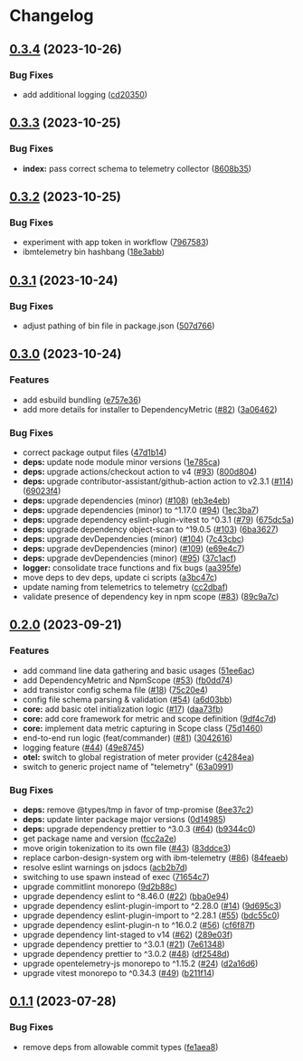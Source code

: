 # Changelog

## [0.3.4](https://github.com/ibm-telemetry/telemetry-js/compare/v0.3.3...v0.3.4) (2023-10-26)


### Bug Fixes

* add additional logging ([cd20350](https://github.com/ibm-telemetry/telemetry-js/commit/cd203508b39acfc64ef4583684ca2470e5cfa67a))

## [0.3.3](https://github.com/ibm-telemetry/telemetry-js/compare/v0.3.2...v0.3.3) (2023-10-25)


### Bug Fixes

* **index:** pass correct schema to telemetry collector ([8608b35](https://github.com/ibm-telemetry/telemetry-js/commit/8608b3534232b06b4639477c6a3c3df4865993dd))

## [0.3.2](https://github.com/ibm-telemetry/telemetry-js/compare/v0.3.1...v0.3.2) (2023-10-25)


### Bug Fixes

* experiment with app token in workflow ([7967583](https://github.com/ibm-telemetry/telemetry-js/commit/7967583a351e2be963e9053d60f1551f6b6e1955))
* ibmtelemetry bin hashbang ([18e3abb](https://github.com/ibm-telemetry/telemetry-js/commit/18e3abbb60af1acee1f6059217b3d0de477c06a1))

## [0.3.1](https://github.com/ibm-telemetry/telemetry-js/compare/v0.3.0...v0.3.1) (2023-10-24)


### Bug Fixes

* adjust pathing of bin file in package.json ([507d766](https://github.com/ibm-telemetry/telemetry-js/commit/507d7664413c758efe95cdb9bbe45a7ade89b0e4))

## [0.3.0](https://github.com/ibm-telemetry/telemetry-js/compare/v0.2.0...v0.3.0) (2023-10-24)


### Features

* add esbuild bundling ([e757e36](https://github.com/ibm-telemetry/telemetry-js/commit/e757e360d76ed4f66a8c5ce8664c4538d94474c4))
* add more details for installer to DependencyMetric ([#82](https://github.com/ibm-telemetry/telemetry-js/issues/82)) ([3a06462](https://github.com/ibm-telemetry/telemetry-js/commit/3a06462d7a4a72d6f83ceb9e094982f33445dfee))


### Bug Fixes

* correct package output files ([47d1b14](https://github.com/ibm-telemetry/telemetry-js/commit/47d1b14e1681ba72ac25b9f896721e369ce31546))
* **deps:** update node module minor versions ([1e785ca](https://github.com/ibm-telemetry/telemetry-js/commit/1e785ca5edcebb00a7133a18140ee2e701fcada0))
* **deps:** upgrade actions/checkout action to v4 ([#93](https://github.com/ibm-telemetry/telemetry-js/issues/93)) ([800d804](https://github.com/ibm-telemetry/telemetry-js/commit/800d804d27298230ba617a2c798cae802454c4e2))
* **deps:** upgrade contributor-assistant/github-action action to v2.3.1 ([#114](https://github.com/ibm-telemetry/telemetry-js/issues/114)) ([69023f4](https://github.com/ibm-telemetry/telemetry-js/commit/69023f45d6945825198e3f5044d0a1d86dd03a4d))
* **deps:** upgrade dependencies (minor) ([#108](https://github.com/ibm-telemetry/telemetry-js/issues/108)) ([eb3e4eb](https://github.com/ibm-telemetry/telemetry-js/commit/eb3e4ebc15420a7fbb8e880ebec97f7c36941551))
* **deps:** upgrade dependencies (minor) to ^1.17.0 ([#94](https://github.com/ibm-telemetry/telemetry-js/issues/94)) ([1ec3ba7](https://github.com/ibm-telemetry/telemetry-js/commit/1ec3ba710a8575d39ac02ba1fbabaf46bed28a51))
* **deps:** upgrade dependency eslint-plugin-vitest to ^0.3.1 ([#79](https://github.com/ibm-telemetry/telemetry-js/issues/79)) ([675dc5a](https://github.com/ibm-telemetry/telemetry-js/commit/675dc5a3215ae6fa7cadf56c6d01122f469888e0))
* **deps:** upgrade dependency object-scan to ^19.0.5 ([#103](https://github.com/ibm-telemetry/telemetry-js/issues/103)) ([6ba3627](https://github.com/ibm-telemetry/telemetry-js/commit/6ba3627d99a850c0aa9686740a7973bc5eecc68d))
* **deps:** upgrade devDependencies (minor) ([#104](https://github.com/ibm-telemetry/telemetry-js/issues/104)) ([7c43cbc](https://github.com/ibm-telemetry/telemetry-js/commit/7c43cbc72188de28b2039805fa6d975ed68054d2))
* **deps:** upgrade devDependencies (minor) ([#109](https://github.com/ibm-telemetry/telemetry-js/issues/109)) ([e69e4c7](https://github.com/ibm-telemetry/telemetry-js/commit/e69e4c75340cedf25728dc606362b72bed82e39c))
* **deps:** upgrade devDependencies (minor) ([#95](https://github.com/ibm-telemetry/telemetry-js/issues/95)) ([37c1acf](https://github.com/ibm-telemetry/telemetry-js/commit/37c1acfd909eaab633ac4c21c3eb235e8dc770d0))
* **logger:** consolidate trace functions and fix bugs ([aa395fe](https://github.com/ibm-telemetry/telemetry-js/commit/aa395fe7611c98a8246fc988d2640ef3e2bb88e0))
* move deps to dev deps, update ci scripts ([a3bc47c](https://github.com/ibm-telemetry/telemetry-js/commit/a3bc47c5e2caecd14de1f779ad1071725842bae1))
* update naming from telemetrics to telemetry ([cc2dbaf](https://github.com/ibm-telemetry/telemetry-js/commit/cc2dbafb4ab8b25ba747136b6ae4c4427971c4ef))
* validate presence of dependency key in npm scope ([#83](https://github.com/ibm-telemetry/telemetry-js/issues/83)) ([89c9a7c](https://github.com/ibm-telemetry/telemetry-js/commit/89c9a7c9f53ff9fdeae4b21d26311202488348f4))

## [0.2.0](https://github.com/ibm-telemetry/telemetry-js/compare/v0.1.1...v0.2.0) (2023-09-21)


### Features

* add command line data gathering and basic usages ([51ee6ac](https://github.com/ibm-telemetry/telemetry-js/commit/51ee6acbbda87d67ff96b4066aa9a6e67560f6f1))
* add DependencyMetric and NpmScope ([#53](https://github.com/ibm-telemetry/telemetry-js/issues/53)) ([fb0dd74](https://github.com/ibm-telemetry/telemetry-js/commit/fb0dd740dc11a29fa2bb333738822f957e995f92))
* add transistor config schema file ([#18](https://github.com/ibm-telemetry/telemetry-js/issues/18)) ([75c20e4](https://github.com/ibm-telemetry/telemetry-js/commit/75c20e43f1fbe40017e2782386de3f07ace76e80))
* config file schema parsing & validation ([#54](https://github.com/ibm-telemetry/telemetry-js/issues/54)) ([a6d03bb](https://github.com/ibm-telemetry/telemetry-js/commit/a6d03bb9dc76270143af08f23882f09d1f64e8bf))
* **core:** add basic otel initialization logic ([#17](https://github.com/ibm-telemetry/telemetry-js/issues/17)) ([daa73fb](https://github.com/ibm-telemetry/telemetry-js/commit/daa73fba96498101645b1b89e1b23ef8463e9c12))
* **core:** add core framework for metric and scope definition ([9df4c7d](https://github.com/ibm-telemetry/telemetry-js/commit/9df4c7dad8ab45095677cfda83e12064b78a7667))
* **core:** implement data metric capturing in Scope class ([75d1460](https://github.com/ibm-telemetry/telemetry-js/commit/75d14600770a8df427cae9966611dbf73732bb6d))
* end-to-end run logic (feat/commander) ([#81](https://github.com/ibm-telemetry/telemetry-js/issues/81)) ([3042616](https://github.com/ibm-telemetry/telemetry-js/commit/304261648ac772bf255bcab1f3ad13923edc2c36))
* logging feature ([#44](https://github.com/ibm-telemetry/telemetry-js/issues/44)) ([49e8745](https://github.com/ibm-telemetry/telemetry-js/commit/49e8745f37508716994602b4476bed72061693c4))
* **otel:** switch to global registration of meter provider ([c4284ea](https://github.com/ibm-telemetry/telemetry-js/commit/c4284ea4734d76287f2b83ced05d033346360b03))
* switch to generic project name of "telemetry" ([63a0991](https://github.com/ibm-telemetry/telemetry-js/commit/63a0991186865efe1d71c6f5587460637e1cdc44))


### Bug Fixes

* **deps:** remove @types/tmp in favor of tmp-promise ([8ee37c2](https://github.com/ibm-telemetry/telemetry-js/commit/8ee37c29c95b5864369a63aa91056c301053f69d))
* **deps:** update linter package major versions ([0d14985](https://github.com/ibm-telemetry/telemetry-js/commit/0d149851d5c79a5895a01ae3c9d2cadb60ac7d7b))
* **deps:** upgrade dependency prettier to ^3.0.3 ([#64](https://github.com/ibm-telemetry/telemetry-js/issues/64)) ([b9344c0](https://github.com/ibm-telemetry/telemetry-js/commit/b9344c0dab27a20caf4fc9d3797dbe8c6684056b))
* get package name and version ([fcc2a2e](https://github.com/ibm-telemetry/telemetry-js/commit/fcc2a2e1a2cf08aefba9fdf45ccca3ef7f96b82f))
* move origin tokenization to its own file ([#43](https://github.com/ibm-telemetry/telemetry-js/issues/43)) ([83ddce3](https://github.com/ibm-telemetry/telemetry-js/commit/83ddce3f50143f2a1e0af1ecbc39c2094df2a0f4))
* replace carbon-design-system org with ibm-telemetry ([#86](https://github.com/ibm-telemetry/telemetry-js/issues/86)) ([84feaeb](https://github.com/ibm-telemetry/telemetry-js/commit/84feaeb13e02cf58a1f8f36e8b7a76c32034ff33))
* resolve eslint warnings on jsdocs ([acb2b7d](https://github.com/ibm-telemetry/telemetry-js/commit/acb2b7d873b0051509ef2f5e361863879aed8f32))
* switching to use spawn instead of exec ([71654c7](https://github.com/ibm-telemetry/telemetry-js/commit/71654c7e57314f73ad2a7337451bff9a8aabca1a))
* upgrade commitlint monorepo ([9d2b88c](https://github.com/ibm-telemetry/telemetry-js/commit/9d2b88c1edee8e928ffd6b12920fda1055642042))
* upgrade dependency eslint to ^8.46.0 ([#22](https://github.com/ibm-telemetry/telemetry-js/issues/22)) ([bba0e94](https://github.com/ibm-telemetry/telemetry-js/commit/bba0e94f15942cf267ffacb3ad9da864bb698484))
* upgrade dependency eslint-plugin-import to ^2.28.0 ([#14](https://github.com/ibm-telemetry/telemetry-js/issues/14)) ([9d695c3](https://github.com/ibm-telemetry/telemetry-js/commit/9d695c378e8ad23ee44b5faea8dd915ec2025f14))
* upgrade dependency eslint-plugin-import to ^2.28.1 ([#55](https://github.com/ibm-telemetry/telemetry-js/issues/55)) ([bdc55c0](https://github.com/ibm-telemetry/telemetry-js/commit/bdc55c0e87331d1e3a49d637df8fff423a53c8a4))
* upgrade dependency eslint-plugin-n to ^16.0.2 ([#56](https://github.com/ibm-telemetry/telemetry-js/issues/56)) ([cf6f87f](https://github.com/ibm-telemetry/telemetry-js/commit/cf6f87fa5f2c8a2cb7551e2e52670c1b07faa837))
* upgrade dependency lint-staged to v14 ([#62](https://github.com/ibm-telemetry/telemetry-js/issues/62)) ([289e03f](https://github.com/ibm-telemetry/telemetry-js/commit/289e03f55eb19febb7ee1fc0c648c6295b51c16c))
* upgrade dependency prettier to ^3.0.1 ([#21](https://github.com/ibm-telemetry/telemetry-js/issues/21)) ([7e61348](https://github.com/ibm-telemetry/telemetry-js/commit/7e6134807ad90187c16b62e4690579f27aeddc04))
* upgrade dependency prettier to ^3.0.2 ([#48](https://github.com/ibm-telemetry/telemetry-js/issues/48)) ([df2548d](https://github.com/ibm-telemetry/telemetry-js/commit/df2548d6122dae1d264d0844a39b8eaa14b2cebf))
* upgrade opentelemetry-js monorepo to ^1.15.2 ([#24](https://github.com/ibm-telemetry/telemetry-js/issues/24)) ([d2a16d6](https://github.com/ibm-telemetry/telemetry-js/commit/d2a16d68ffad0f85454c61de14620abd6b17faae))
* upgrade vitest monorepo to ^0.34.3 ([#49](https://github.com/ibm-telemetry/telemetry-js/issues/49)) ([b211f14](https://github.com/ibm-telemetry/telemetry-js/commit/b211f14bc4f73b3712b2eb972d6b1591d0e0938f))

## [0.1.1](https://github.com/carbon-design-system/telemetry-js/compare/0.1.0...v0.1.1) (2023-07-28)


### Bug Fixes

* remove deps from allowable commit types ([fe1aea8](https://github.com/carbon-design-system/telemetry-js/commit/fe1aea80d96f5f2dbf37e75ab56dfa2b8780fd5b))
